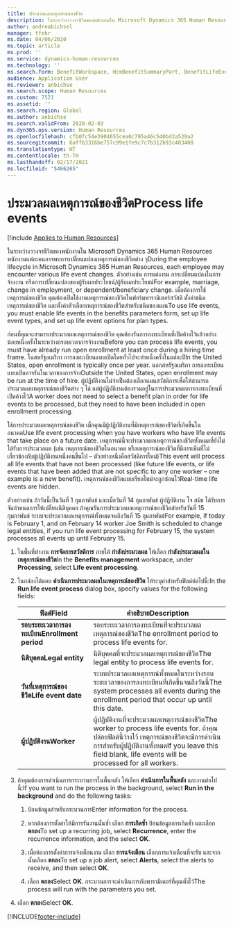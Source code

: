 ```yaml
---
title: ประมวลผลเหตุการณ์ของชีวิต
description: ในระหว่างววงจรชีวิตของพนักงานใน Microsoft Dynamics 365 Human Resources พนักงานแต่ละคนอาจพบการเปลี่ยนแปลงเหตุการณ์ของชีวิตต่าง ๆ
author: andreabichsel
manager: tfehr
ms.date: 04/06/2020
ms.topic: article
ms.prod: ''
ms.service: dynamics-human-resources
ms.technology: ''
ms.search.form: BenefitWorkspace, HcmBenefitSummaryPart, BenefitLifeEventTypes, BenefitEligibilityProcessResultViewer
audience: Application User
ms.reviewer: anbichse
ms.search.scope: Human Resources
ms.custom: 7521
ms.assetid: ''
ms.search.region: Global
ms.author: anbichse
ms.search.validFrom: 2020-02-03
ms.dyn365.ops.version: Human Resources
ms.openlocfilehash: cfb0fc54e3904655cea0c795a46c540bd2a529a2
ms.sourcegitcommit: 6affb3316be757c99e1fe9c7c7b312b93c483408
ms.translationtype: HT
ms.contentlocale: th-TH
ms.lasthandoff: 02/17/2021
ms.locfileid: "5466265"
---
```

# <a name="process-life-events"></a><span data-ttu-id="62543-103">ประมวลผลเหตุการณ์ของชีวิต</span><span class="sxs-lookup"><span data-stu-id="62543-103">Process life events</span></span>

[!include [Applies to Human Resources](../includes/applies-to-hr.md)]

<span data-ttu-id="62543-104">ในระหว่างววงจรชีวิตของพนักงานใน Microsoft Dynamics 365 Human Resources พนักงานแต่ละคนอาจพบการเปลี่ยนแปลงเหตุการณ์ของชีวิตต่าง ๆ</span><span class="sxs-lookup"><span data-stu-id="62543-104">During the employee lifecycle in Microsoft Dynamics 365 Human Resources, each employee may encounter various life event changes.</span></span> <span data-ttu-id="62543-105">ตัวอย่างเช่น การแต่งงาน การเปลี่ยนแปลงในการจ้างงาน หรือการเปลี่ยนแปลงของผู้รับผลประโยชน์/ผู้รับผลประโยชน์</span><span class="sxs-lookup"><span data-stu-id="62543-105">For example, marriage, change in employment, or dependent/beneficiary change.</span></span> <span data-ttu-id="62543-106">เมื่อต้องการใช้เหตุการณ์ของชีวิต คุณต้องเปิดใช้งานเหตุการณ์ของชีวิตในฟอร์มพารามิเตอร์สวัสดิ ตั้งค่าชนิดเหตุการณ์ของชีวิต และตั้งค่าตัวเลือกเหตุการณ์ของชีวิตสำหรับชนิดของแผน</span><span class="sxs-lookup"><span data-stu-id="62543-106">To use life events, you must enable life events in the benefits parameters form, set up life event types, and set up life event options for plan types.</span></span>

<span data-ttu-id="62543-107">ก่อนที่คุณจะสามารถประมวลผลเหตุการณ์ของชีวิต คุณต้องรันการลงทะเบียนที่เปิดค้างไว้แล้วอย่างน้อยหนึ่งครั้งในระหว่างกรอบเวลาการจ้างงาน</span><span class="sxs-lookup"><span data-stu-id="62543-107">Before you can process life events, you must have already run open enrollment at least once during a hiring time frame.</span></span> <span data-ttu-id="62543-108">ในสหรัฐอเมริกา การลงทะเบียนแบบเปิดโดยทั่วไปจะทำหนึ่งครั้งในแต่ละปี</span><span class="sxs-lookup"><span data-stu-id="62543-108">In the United States, open enrollment is typically once per year.</span></span> <span data-ttu-id="62543-109">นอกสหรัฐอเมริกา การลงทะเบียนแบบเปิดอาจรันในเวลาของการจ้าง</span><span class="sxs-lookup"><span data-stu-id="62543-109">Outside the United States, open enrollment may be run at the time of hire.</span></span> <span data-ttu-id="62543-110">ผู้ปฏิบัติงานไม่จำเป็นต้องเลือกแผนสวัสดิการเพื่อให้สามารถประมวลผลเหตุการณ์ของชีวิตต่าง ๆ ได้ แต่ผู้ปฏิบัติงานต้องรวมอยู่ในการประมวลผลการลงทะเบียนที่เปิดค้างไว้</span><span class="sxs-lookup"><span data-stu-id="62543-110">A worker does not need to select a benefit plan in order for life events to be processed, but they need to have been included in open enrollment processing.</span></span> 

<span data-ttu-id="62543-111">ใช้การประมวลผลเหตุการณ์ของชีวิต เมื่อคุณมีผู้ปฏิบัติงานที่มีเหตุการณ์ของชีวิตที่เกิดขึ้นในอนาคต</span><span class="sxs-lookup"><span data-stu-id="62543-111">Use life event processing when you have workers who have life events that take place on a future date.</span></span> <span data-ttu-id="62543-112">เหตุการณ์นี้จะประมวลผลเหตุการณ์ของชีวิตทั้งหมดที่ยังไม่ได้รับการประมวลผล (เช่น เหตุการณ์ของชีวิตในอนาคต หรือเหตุการณ์ของชีวิตที่มีการเพิ่มที่ไม่เกี่ยวข้องกับผู้ปฏิบัติงานหนึ่งคนขึ้นไป – ตัวอย่างหนึ่งคือสวัสดิการใหม่)</span><span class="sxs-lookup"><span data-stu-id="62543-112">This event will process all life events that have not been processed (like future life events, or life events that have been added that are not specific to any one worker – one example is a new benefit).</span></span> <span data-ttu-id="62543-113">เหตุการณ์ของชีวิตแบบเรียลไทม์จะถูกซ่อนไว้</span><span class="sxs-lookup"><span data-stu-id="62543-113">Real-time life events are hidden.</span></span>

<span data-ttu-id="62543-114">ตัวอย่างเช่น ถ้าวันนี้เป็นวันที่ 1 กุมภาพันธ์ และเมื่อวันที่ 14 กุมภาพันธ์ ผู้ปฏิบัติงาน โจ สมิธ ได้รับการจัดกำหนดการให้เปลี่ยนนิติบุคคล ถ้าคุณรันการประมวลผลเหตุการณ์ของชีวิตสำหรับวันที่ 15 กุมภาพันธ์ ระบบจะประมวลผลเหตุการณ์ทั้งหมดจนถึงวันที่ 15 กุมภาพันธ์</span><span class="sxs-lookup"><span data-stu-id="62543-114">For example, if today is February 1, and on February 14 worker Joe Smith is scheduled to change legal entities, if you run life event processing for February 15, the system processes all events up until February 15.</span></span> 

1. <span data-ttu-id="62543-115">ในพื้นที่ทำงาน **การจัดการสวัสดิการ** ภายใต้ **กำลังประมวลผล** ให้เลือก **กำลังประมวลผลในเหตุการณ์ของชีวิต**</span><span class="sxs-lookup"><span data-stu-id="62543-115">In the **Benefits management** workspace, under **Processing**, select **Life event processing**.</span></span>

2. <span data-ttu-id="62543-116">ในกล่องโต้ตอบ **ดำเนินการประมวลผลในเหตุการณ์ของชีวิต** ให้ระบุค่าสำหรับฟิลด์ต่อไปนี้:</span><span class="sxs-lookup"><span data-stu-id="62543-116">In the **Run life event process** dialog box, specify values for the following fields:</span></span>

   | <span data-ttu-id="62543-117">ฟิลด์</span><span class="sxs-lookup"><span data-stu-id="62543-117">Field</span></span> | <span data-ttu-id="62543-118">คำอธิบาย</span><span class="sxs-lookup"><span data-stu-id="62543-118">Description</span></span> |
   | --- | --- |
   | <span data-ttu-id="62543-119">**รอบระยะเวลาการลงทะเบียน**</span><span class="sxs-lookup"><span data-stu-id="62543-119">**Enrollment period**</span></span> | <span data-ttu-id="62543-120">รอบระยะเวลาการลงทะเบียนที่จะประมวลผลเหตุการณ์ของชีวิต</span><span class="sxs-lookup"><span data-stu-id="62543-120">The enrollment period to process life events for.</span></span> |
   | <span data-ttu-id="62543-121">**นิติบุคคล**</span><span class="sxs-lookup"><span data-stu-id="62543-121">**Legal entity**</span></span> | <span data-ttu-id="62543-122">นิติบุคคลที่จะประมวลผลเหตุการณ์ของชีวิต</span><span class="sxs-lookup"><span data-stu-id="62543-122">The legal entity to process life events for.</span></span> |
   | <span data-ttu-id="62543-123">**วันที่เหตุการณ์ของชีวิต**</span><span class="sxs-lookup"><span data-stu-id="62543-123">**Life event date**</span></span> | <span data-ttu-id="62543-124">ระบบประมวลผลเหตุการณ์ทั้งหมดในระหว่างรอบระยะเวลาของการลงทะเบียนที่เกิดขึ้นจนถึงวันนี้</span><span class="sxs-lookup"><span data-stu-id="62543-124">The system processes all events during the enrollment period that occur up until this date.</span></span> |
   | <span data-ttu-id="62543-125">**ผู้ปฏิบัติงาน**</span><span class="sxs-lookup"><span data-stu-id="62543-125">**Worker**</span></span> | <span data-ttu-id="62543-126">ผู้ปฏิบัติงานที่จะประมวลผลเหตุการณ์ของชีวิต</span><span class="sxs-lookup"><span data-stu-id="62543-126">The worker to process life events for.</span></span> <span data-ttu-id="62543-127">ถ้าคุณปล่อยฟิลด์นี้ว่างไว้ เหตุการณ์ของชีวิตจะมีการดำเนินการสำหรับผู้ปฏิบัติงานทั้งหมด</span><span class="sxs-lookup"><span data-stu-id="62543-127">If you leave this field blank, life events will be processed for all workers.</span></span> |

3. <span data-ttu-id="62543-128">ถ้าคุณต้องการดำเนินการกระบวนการในพื้นหลัง ให้เลือก **ดำเนินการในพื้นหลัง** และงานต่อไปนี้:</span><span class="sxs-lookup"><span data-stu-id="62543-128">If you want to run the process in the background, select **Run in the background** and do the following tasks:</span></span>

   1. <span data-ttu-id="62543-129">ป้อนข้อมูลสำหรับกระบวนการ</span><span class="sxs-lookup"><span data-stu-id="62543-129">Enter information for the process.</span></span>

   2. <span data-ttu-id="62543-130">หากต้องการตั้งค่าให้มีการรันงานนั้นซ้ำ เลือก **การเกิดซ้ำ** ป้อนข้อมูลการเกิดซ้ำ และเลือก **ตกลง**</span><span class="sxs-lookup"><span data-stu-id="62543-130">To set up a recurring job, select **Recurrence**, enter the recurrence information, and the select **OK**.</span></span>

   3. <span data-ttu-id="62543-131">เมื่อต้องการตั้งค่าการแจ้งเตือนงาน เลือก **การแจ้งเตือน** เลือกการแจ้งเตือนที่จะรับ และจากนั้นเลือก **ตกลง**</span><span class="sxs-lookup"><span data-stu-id="62543-131">To set up a job alert, select **Alerts**, select the alerts to receive, and then select **OK**.</span></span>

   4. <span data-ttu-id="62543-132">เลือก **ตกลง**</span><span class="sxs-lookup"><span data-stu-id="62543-132">Select **OK**.</span></span> <span data-ttu-id="62543-133">กระบวนการจะดำเนินการกับพารามิเตอร์ที่คุณตั้งไว้</span><span class="sxs-lookup"><span data-stu-id="62543-133">The process will run with the parameters you set.</span></span>

4. <span data-ttu-id="62543-134">เลือก **ตกลง**</span><span class="sxs-lookup"><span data-stu-id="62543-134">Select **OK**.</span></span>


[!INCLUDE[footer-include](../includes/footer-banner.md)]